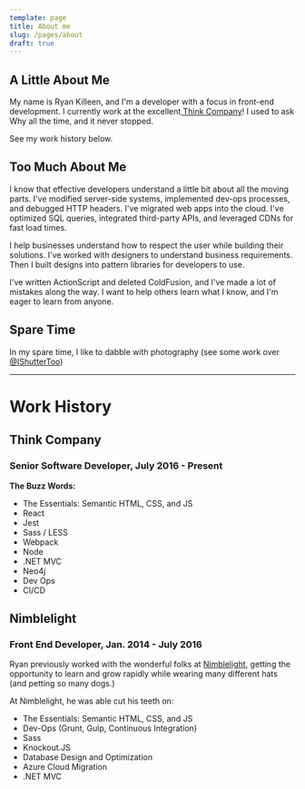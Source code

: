 ```yaml
---
template: page
title: About me
slug: /pages/about
draft: true
---
```

## A Little About Me

My name is Ryan Killeen, and I'm a developer with a focus in front-end development. I currently work at the excellent[ Think Company](https://thinkcompany.com)! I used to ask Why all the time, and it never stopped.

See my work history below.

## Too Much About Me

I know that effective developers understand a little bit about all the moving parts. I've modified server-side systems, implemented dev-ops processes, and debugged HTTP headers. I've migrated web apps into the cloud. I've optimized SQL queries, integrated third-party APIs, and leveraged CDNs for fast load times.

I help businesses understand how to respect the user while building their solutions. I've worked with designers to understand business requirements. Then I built designs into pattern libraries for developers to use.

I've written ActionScript and deleted ColdFusion, and I've made a lot of mistakes along the way. I want to help others learn what I know, and I'm eager to learn from anyone.

## Spare Time

In my spare time, I like to dabble with photography (see some work over [@IShutterToo](https://www.instagram.com/ishuttertoo/))

- - -

# Work History

## Think Company

### Senior Software Developer, July 2016 - Present

**The Buzz Words:**

* The Essentials: Semantic HTML, CSS, and JS
* React
* Jest
* Sass / LESS
* Webpack
* Node
* .NET MVC
* Neo4j
* Dev Ops
* CI/CD

## Nimblelight

### Front End Developer, Jan. 2014 - July 2016

Ryan previously worked with the wonderful folks at [Nimblelight](https://nimblelight.com), getting the opportunity to learn and grow rapidly while wearing many different hats (and petting so many dogs.)

At Nimblelight, he was able cut his teeth on:

* The Essentials: Semantic HTML, CSS, and JS
* Dev-Ops (Grunt, Gulp, Continuous Integration)
* Sass
* Knockout.JS
* Database Design and Optimization
* Azure Cloud Migration
* .NET MVC
